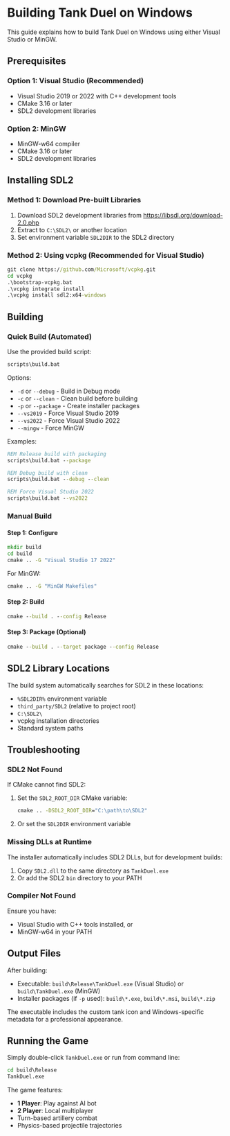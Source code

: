 # Building Tank Duel on Windows

This guide explains how to build Tank Duel on Windows using either Visual Studio or MinGW.

## Prerequisites

### Option 1: Visual Studio (Recommended)
- Visual Studio 2019 or 2022 with C++ development tools
- CMake 3.16 or later
- SDL2 development libraries

### Option 2: MinGW
- MinGW-w64 compiler
- CMake 3.16 or later
- SDL2 development libraries

## Installing SDL2

### Method 1: Download Pre-built Libraries
1. Download SDL2 development libraries from https://libsdl.org/download-2.0.php
2. Extract to `C:\SDL2\` or another location
3. Set environment variable `SDL2DIR` to the SDL2 directory

### Method 2: Using vcpkg (Recommended for Visual Studio)
```cmd
git clone https://github.com/Microsoft/vcpkg.git
cd vcpkg
.\bootstrap-vcpkg.bat
.\vcpkg integrate install
.\vcpkg install sdl2:x64-windows
```

## Building

### Quick Build (Automated)
Use the provided build script:
```cmd
scripts\build.bat
```

Options:
- `-d` or `--debug` - Build in Debug mode
- `-c` or `--clean` - Clean build before building
- `-p` or `--package` - Create installer packages
- `--vs2019` - Force Visual Studio 2019
- `--vs2022` - Force Visual Studio 2022
- `--mingw` - Force MinGW

Examples:
```cmd
REM Release build with packaging
scripts\build.bat --package

REM Debug build with clean
scripts\build.bat --debug --clean

REM Force Visual Studio 2022
scripts\build.bat --vs2022
```

### Manual Build

#### Step 1: Configure
```cmd
mkdir build
cd build
cmake .. -G "Visual Studio 17 2022"
```

For MinGW:
```cmd
cmake .. -G "MinGW Makefiles"
```

#### Step 2: Build
```cmd
cmake --build . --config Release
```

#### Step 3: Package (Optional)
```cmd
cmake --build . --target package --config Release
```

## SDL2 Library Locations

The build system automatically searches for SDL2 in these locations:
- `%SDL2DIR%` environment variable
- `third_party/SDL2` (relative to project root)
- `C:\SDL2\`
- vcpkg installation directories
- Standard system paths

## Troubleshooting

### SDL2 Not Found
If CMake cannot find SDL2:
1. Set the `SDL2_ROOT_DIR` CMake variable:
   ```cmd
   cmake .. -DSDL2_ROOT_DIR="C:\path\to\SDL2"
   ```
2. Or set the `SDL2DIR` environment variable

### Missing DLLs at Runtime
The installer automatically includes SDL2 DLLs, but for development builds:
1. Copy `SDL2.dll` to the same directory as `TankDuel.exe`
2. Or add the SDL2 `bin` directory to your PATH

### Compiler Not Found
Ensure you have:
- Visual Studio with C++ tools installed, or
- MinGW-w64 in your PATH

## Output Files

After building:
- Executable: `build\Release\TankDuel.exe` (Visual Studio) or `build\TankDuel.exe` (MinGW)
- Installer packages (if `-p` used): `build\*.exe`, `build\*.msi`, `build\*.zip`

The executable includes the custom tank icon and Windows-specific metadata for a professional appearance.

## Running the Game

Simply double-click `TankDuel.exe` or run from command line:
```cmd
cd build\Release
TankDuel.exe
```

The game features:
- **1 Player**: Play against AI bot
- **2 Player**: Local multiplayer
- Turn-based artillery combat
- Physics-based projectile trajectories